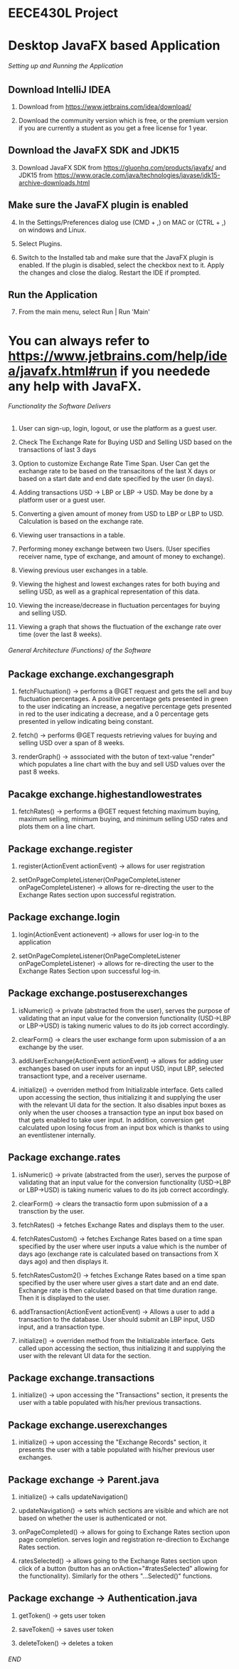 # EECE430L Project
# Desktop JavaFX based Application


###### Setting up and Running the Application ################################################################################# 


## Download IntelliJ IDEA 

1) Download from https://www.jetbrains.com/idea/download/

2) Download the community version which is free, or the premium version if you are currently a student as you get a free license for 1 year.


## Download the JavaFX SDK﻿ and JDK15

3) Download JavaFX SDK from https://gluonhq.com/products/javafx/  and JDK15 from https://www.oracle.com/java/technologies/javase/jdk15-archive-downloads.html

## Make sure the JavaFX plugin is enabled﻿


4) In the Settings/Preferences dialog use (CMD + ,) on MAC or (CTRL + ,) on windows and Linux. 

5) Select Plugins.

6) Switch to the Installed tab and make sure that the JavaFX plugin is enabled.
	If the plugin is disabled, select the checkbox next to it.
	Apply the changes and close the dialog. Restart the IDE if prompted.


## Run the Application

7) From the main menu, select Run | Run 'Main' 


# You can always refer to https://www.jetbrains.com/help/idea/javafx.html#run if you needede any help with JavaFX.


###### Functionality the Software Delivers ######################################################################################### 


1) User can sign-up, login, logout, or use the platform as a guest user.

2) Check The Exchange Rate for Buying USD and Selling USD based on the transactions of last 3 days

3) Option to customize Exchange Rate Time Span. User Can get the exchange rate to be based on the transacitons of the last X days or based on a start date and end date specified by the user (in days).

4) Adding transactions USD -> LBP or LBP -> USD. May be done by a platform user or a guest user.

5) Converting a given amount of money from USD to LBP or LBP to USD. Calculation is based on the exchange rate.

6) Viewing user transactions in a table. 

7) Performing money exchange between two Users. (User specifies receiver name, type of exchange, and amount of money to exchange).

8) Viewing previous user exchanges in a table.

9) Viewing the highest and lowest exchanges rates for both buying and selling USD, as well as a graphical representation of this data.
 
10) Viewing the  increase/decrease in fluctuation percentages for buying and selling USD.

11) Viewing a graph that shows the fluctuation of the exchange rate over time (over the last 8 weeks).




###### General Architecture (Functions) of the Software #############################################################################


## Package exchange.exchangesgraph

1) fetchFluctuation() -> performs a @GET request and gets the sell and buy fluctuation percentages. A positive percentage gets presented in green to the user indicating an increase, a negative percentage gets presented in red to the user indicating a decrease, and a 0 percentage gets presented in yellow indicating being constant.

2) fetch()  -> performs @GET requests retrieving values for buying and selling USD over a span of 8 weeks.

3) renderGraph() -> asssociated with the buton of text-value "render" which populates a line chart with the buy and sell USD values over the past 8 weeks.

## Pacakge exchange.highestandlowestrates

1) fetchRates() -> performs a @GET request fetching maximum buying, maximum selling, minimum buying, and minimum selling USD rates and plots them on a line chart.


## Package exchange.register

1) register(ActionEvent actionEvent) -> allows for user registration

2) setOnPageCompleteListener(OnPageCompleteListener onPageCompleteListener) -> allows for re-directing the user to the Exchange Rates section upon successful registration.



## Package exchange.login

1) login(ActionEvent actionevent) -> allows for user log-in to the application

2) setOnPageCompleteListener(OnPageCompleteListener onPageCompleteListener) -> allows for re-directing the user to the Exchange Rates Section upon successful log-in.

## Package exchange.postuserexchanges

1) isNumeric() -> private (abstracted from the user), serves the purpose of validating that an input value for the conversion functionality (USD->LBP or LBP->USD) is taking numeric values to do its job correct accordingly.

2) clearForm() -> clears the user exchange form upon  submission of a an exchange by the user.

3) addUserExchange(ActionEvent actionEvent) -> allows for adding user exchanges based on user inputs for an input USD, input LBP, selected transactiont type, and a receiver username.

4) initialize() -> overriden method from Initializable interface. Gets called upon accessing the section, thus initializing it and supplying the user with the relevant UI data for the section. It also disables input boxes as only when the user chooses a transaction type an input box based on that gets enabled to take user input. In addition, conversion get calculated upon losing focus from an input box which is thanks to using an eventlistener internally. 

## Package exchange.rates

1) isNumeric() -> private (abstracted from the user), serves the purpose of validating that an input value for the conversion functionality (USD->LBP or LBP->USD) is taking numeric values to do its job correct accordingly.

2) clearForm() -> clears the transactio form upon  submission of a a transction by the user.

3) fetchRates() -> fetches Exchange Rates and displays them to the user.

4) fetchRatesCustom() -> fetches Exchange Rates  based on a  time span specified by the user where user inputs a value which is the number of days ago (exchange rate is calculated based on transactions from X days ago) and then displays it.

5) fetchRatesCustom2() -> fetches Exchange Rates based on a time span specified by the user where user gives a start date and an end date. Exchange rate is then calculated based on that time duration range. Then it is displayed to the user.

6) addTransaction(ActionEvent actionEvent) -> Allows a user to add a transaction to the database. User should submit an LBP input, USD input, and a transaction type.

7) initialize() -> overriden method from the Initializable interface. Gets called upon accessing the section, thus initializing it and supplying the user with the relevant UI data for the section.

## Package exchange.transactions

1) initialize() -> upon accessing the "Transactions" section, it presents the user with a table populated with his/her previous transactions.

## Package exchange.userexchanges

1) initialize() -> upon accessing the "Exchange Records" section, it presents the user with a table populated with his/her previous user exchanges.

## Package exchange -> Parent.java

1) initialize() -> calls updateNavigation()

2) updateNavigation() -> sets which sections are visible and which are not based on whether the user is authenticated or not.

3) onPageCompleted() -> allows for going to Exchange Rates section upon page completion. serves login and registration re-direction to Exchange Rates section.

4) ratesSelected() -> allows going to the Exchange Rates section upon click of a button (button has an onAction="#ratesSelected" allowing for the functionality). Similarly for the others "...Selected()" functions.

## Package exchange -> Authentication.java

1) getToken() -> gets user token

2) saveToken() -> saves user token

3) deleteToken() -> deletes a token

###### END ############################################################################################################################








